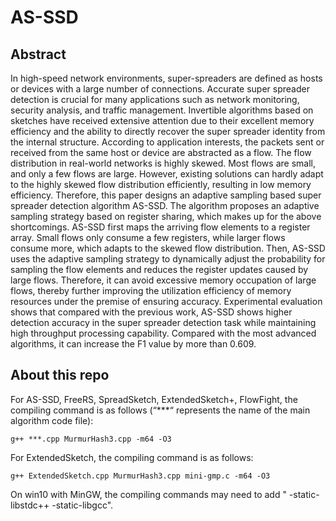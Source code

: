 # AS-SSD
## Abstract
In high-speed network environments, super-spreaders are defined as hosts or devices with a large number of connections. Accurate super spreader detection is crucial for many applications such as network monitoring, security analysis, and traffic management. Invertible algorithms based on sketches have received extensive attention due to their excellent memory efficiency and the ability to directly recover the super spreader identity from the internal structure. According to application interests, the packets sent or received from the same host or device are abstracted as a flow. The flow distribution in real-world networks is highly skewed. Most flows are small, and only a few flows are large. However, existing solutions can hardly adapt to the highly skewed flow distribution efficiently, resulting in low memory efficiency. Therefore, this paper designs an adaptive sampling based super spreader detection algorithm AS-SSD. The algorithm proposes an adaptive sampling strategy based on register sharing, which makes up for the above shortcomings. AS-SSD first maps the arriving flow elements to a register array. Small flows only consume a few registers, while larger flows consume more, which adapts to the skewed flow distribution. Then, AS-SSD uses the adaptive sampling strategy to dynamically adjust the probability for sampling the flow elements and reduces the register updates caused by large flows. Therefore, it can avoid excessive memory occupation of large flows, thereby further improving the utilization efficiency of memory resources under the premise of ensuring accuracy. Experimental evaluation shows that compared with the previous work, AS-SSD shows higher detection accuracy in the super spreader detection task while maintaining high throughput processing capability. Compared with the most advanced algorithms, it can increase the F1 value by more than 0.609.

## About this repo
For AS-SSD, FreeRS, SpreadSketch, ExtendedSketch+, FlowFight, the compiling command is as follows (“***“ represents the name of the main algorithm code file):
```shell
g++ ***.cpp MurmurHash3.cpp -m64 -O3
```

For ExtendedSketch, the compiling command is as follows:
```shell
g++ ExtendedSketch.cpp MurmurHash3.cpp mini-gmp.c -m64 -O3
```



On win10 with MinGW, the compiling commands may need to add " -static-libstdc++ -static-libgcc".
